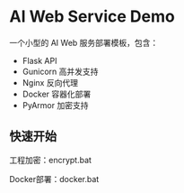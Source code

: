 # AI Web Service Demo

一个小型的 AI Web 服务部署模板，包含：
- Flask API
- Gunicorn 高并发支持
- Nginx 反向代理
- Docker 容器化部署
- PyArmor 加密支持

## 快速开始

工程加密：encrypt.bat

Docker部署：docker.bat
